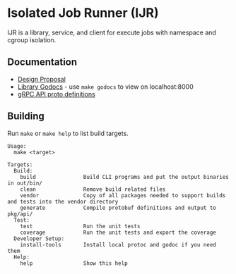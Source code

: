 # Isolated Job Runner (IJR)

IJR is a library, service, and client for execute jobs with namespace and cgroup
isolation.

## Documentation

* [Design Proposal](./docs/design-proposal.md)
* [Library Godocs](./docs/godocs) - use `make godocs` to view on localhost:8000
* [gRPC API proto definitions](./proto)

## Building

Run `make` or `make help` to list build targets.

```plain
Usage:
  make <target>

Targets:
  Build:
    build               Build CLI programs and put the output binaries in out/bin/
    clean               Remove build related files
    vendor              Copy of all packages needed to support builds and tests into the vendor directory
    generate            Compile protobuf definitions and output to pkg/api/
  Test:
    test                Run the unit tests
    coverage            Run the unit tests and export the coverage
  Developer Setup:
    install-tools       Install local protoc and godoc if you need them
  Help:
    help                Show this help
```

